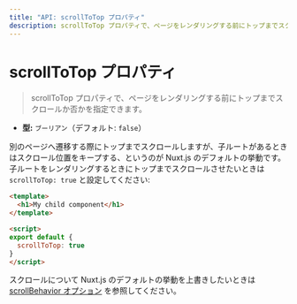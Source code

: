 ```yaml
---
title: "API: scrollToTop プロパティ"
description: scrollToTop プロパティで、ページをレンダリングする前にトップまでスクロールか否かを指定できます。
---
```


# scrollToTop プロパティ

> scrollToTop プロパティで、ページをレンダリングする前にトップまでスクロールか否かを指定できます。

- **型:** `ブーリアン`（デフォルト: `false`）

別のページへ遷移する際にトップまでスクロールしますが、子ルートがあるときはスクロール位置をキープする、というのが Nuxt.js のデフォルトの挙動です。子ルートをレンダリングするときにトップまでスクロールさせたいときは `scrollToTop: true` と設定してください:

```html
<template>
  <h1>My child component</h1>
</template>

<script>
export default {
  scrollToTop: true
}
</script>
```

スクロールについて Nuxt.js のデフォルトの挙動を上書きしたいときは [scrollBehavior オプション](/api/configuration-router#scrollBehavior) を参照してください。
